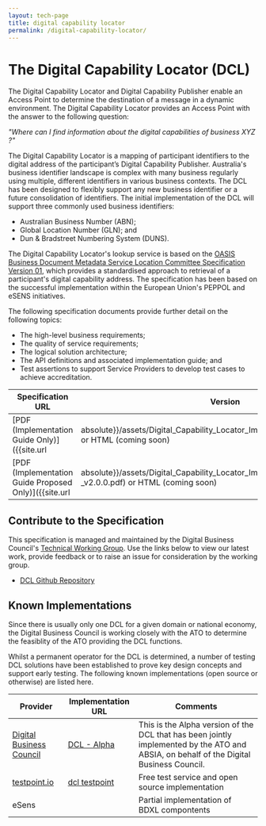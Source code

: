 ```yaml
---
layout: tech-page
title: digital capability locator
permalink: /digital-capability-locator/
---
```


# The Digital Capability Locator (DCL)

The Digital Capability Locator and Digital Capability Publisher enable an Access Point to determine the destination of a message in a dynamic environment. The Digital Capability Locator provides an Access Point with the answer to the following question:

*"Where can I find information about the digital capabilities of business XYZ ?"*

The Digital Capability Locator is a mapping of participant identifiers to the digital address of the participant’s Digital Capability Publisher. Australia's business identifier landscape is complex with many business regularly using multiple, different identifiers in various business contexts.  The DCL has been designed to flexibly support any new business identifier or a future consolidation of identifiers.  The initial implementation of the DCL will support three commonly used business identifiers:

- Australian Business Number (ABN);
- Global Location Number (GLN); and
- Dun & Bradstreet Numbering System (DUNS).

The Digital Capability Locator's lookup service is based on the [OASIS Business Document Metadata Service Location Committee Specification Version 01](http://docs.oasis-open.org/bdxr/BDX-Location/v1.0/BDX-Location-v1.0.html), which provides a standardised approach to retrieval of a participant's digital capability address. The specification has been based on the successful implementation within the European Union's PEPPOL and eSENS initiatives.

The following specification documents provide further detail on the following topics: 

- The high-level business requirements;
- The quality of service requirements;
- The logical solution architecture;
- The API definitions and associated implementation guide; and
- Test assertions to support Service Providers to develop test cases to achieve accreditation.


| Specification URL | Version | Status | API Definition | Issues List |
| ----------------- | ------  | ------ | -------------- | -------- |
| [PDF (Implementation Guide Only)]({{site.url |absolute}}/assets/Digital_Capability_Locator_Implementation_Guide_v1.0.pdf) or HTML (coming soon) | 1.0 | ![Draft](http://rfc.unprotocols.org/spec:2/COSS/draft.svg)  | Coming Soon | [DCL 1.0 Issues](https://github.com/Digital-Business-Council/Digital-Capability-Locator/issues)   |
| [PDF (Implementation Guide Proposed Only)]({{site.url |absolute}}/assets/Digital_Capability_Locator_Implementation_Guide _v2.0.0.pdf) or HTML (coming soon) | 2.0 | ![Draft](http://rfc.unprotocols.org/spec:2/COSS/draft.svg)  | Coming Soon |    |

## Contribute to the Specification
This specification is managed and maintained by the Digital Business Council's [Technical Working Group]("/tech-working-group").  Use the links below to view our latest work, provide feedback or to raise an issue for consideration by the working group.

* [DCL Github Repository](https://github.com/Digital-Business-Council/Digital-Capability-Locator)

## Known Implementations

Since there is usually only one DCL for a given domain or national economy, the Digital Business Council is working closely with the ATO to determine the feasiblity of the ATO providing the DCL functions.

Whilst a permanent operator for the DCL is determined, a number of testing DCL solutions have been established to prove key design concepts and support early testing.  The following known implementations (open source or otherwise) are listed here.  

|Provider|Implementation URL|Comments|
|--------|------------------|--------|
|[Digital Business Council](http://digitalbusinesscouncil.com.au) | [DCL - Alpha](http://dcl.org.au) |  This is the Alpha version of the DCL that has been jointly implemented by the ATO and ABSIA, on behalf of the Digital Business Council. |
|[testpoint.io](http://testpoint.io/) | [dcl testpoint](http://testpoint.io/dcl)| Free test service and open source implementation |
| eSens |  | Partial implementation of BDXL compontents|

